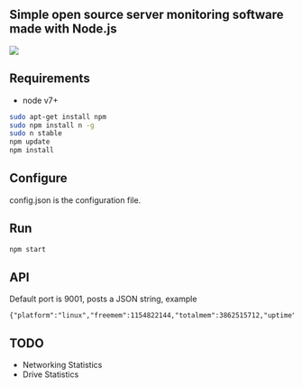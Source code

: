 ## Simple open source server monitoring software made with Node.js

![](https://i.nekomimi.pet/$/mDKyA)

Requirements
------------
* node v7+

```bash
sudo apt-get install npm
sudo npm install n -g
sudo n stable
npm update
npm install
```

Configure
-------------
config.json is the configuration file.

Run
-------------
```bash
npm start
```

API
-------------
Default port is 9001, posts a JSON string, example
```
{"platform":"linux","freemem":1154822144,"totalmem":3862515712,"uptime":607068,"cpuUsage":0}
```
 
TODO
-------------
* Networking Statistics
* Drive Statistics

